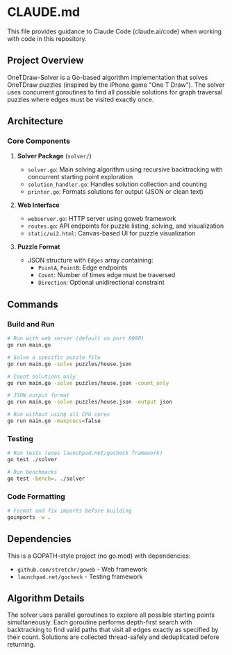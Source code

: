 # CLAUDE.md

This file provides guidance to Claude Code (claude.ai/code) when working with code in this repository.

## Project Overview

OneTDraw-Solver is a Go-based algorithm implementation that solves OneTDraw puzzles (inspired by the iPhone game "One T Draw"). The solver uses concurrent goroutines to find all possible solutions for graph traversal puzzles where edges must be visited exactly once.

## Architecture

### Core Components

1. **Solver Package** (`solver/`)
   - `solver.go`: Main solving algorithm using recursive backtracking with concurrent starting point exploration
   - `solution_handler.go`: Handles solution collection and counting
   - `printer.go`: Formats solutions for output (JSON or clean text)

2. **Web Interface**
   - `webserver.go`: HTTP server using goweb framework
   - `routes.go`: API endpoints for puzzle listing, solving, and visualization
   - `static/ui2.html`: Canvas-based UI for puzzle visualization

3. **Puzzle Format**
   - JSON structure with `Edges` array containing:
     - `PointA`, `PointB`: Edge endpoints
     - `Count`: Number of times edge must be traversed
     - `Direction`: Optional unidirectional constraint

## Commands

### Build and Run
```bash
# Run with web server (default on port 8090)
go run main.go

# Solve a specific puzzle file
go run main.go -solve puzzles/house.json

# Count solutions only
go run main.go -solve puzzles/house.json -count_only

# JSON output format
go run main.go -solve puzzles/house.json -output json

# Run without using all CPU cores
go run main.go -maxprocs=false
```

### Testing
```bash
# Run tests (uses launchpad.net/gocheck framework)
go test ./solver

# Run benchmarks
go test -bench=. ./solver
```

### Code Formatting
```bash
# Format and fix imports before building
goimports -w .
```

## Dependencies

This is a GOPATH-style project (no go.mod) with dependencies:
- `github.com/stretchr/goweb` - Web framework
- `launchpad.net/gocheck` - Testing framework

## Algorithm Details

The solver uses parallel goroutines to explore all possible starting points simultaneously. Each goroutine performs depth-first search with backtracking to find valid paths that visit all edges exactly as specified by their count. Solutions are collected thread-safely and deduplicated before returning.